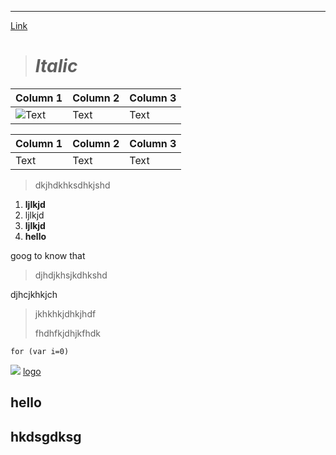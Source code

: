 ---

[Link](http://a.com)

> # _Italic_

| Column 1           | Column 2 | Column 3 |
| ------------------ | -------- | -------- |
| ![ Text ](http://) | Text     | Text     |

| Column 1 | Column 2 | Column 3 |
| -------- | -------- | -------- |
| Text     | Text     | Text     |

> dkjhdkhksdhkjshd

1.  **ljlkjd**
1.  ljlkjd
1.  **ljlkjd**
1.  **hello**

goog to know that

> djhdjkhsjkdhkshd

djhcjkhkjch

> jkhkhkjdhkjhdf
>
> fhdhfkjdhjkfhdk

```
for (var i=0)
```

![](https://png.pngtree.com/element_our/png/20180928/beautiful-hologram-water-color-frame-png_119551.jpg)
[logo](https://png.pngtree.com/element_our/png/20180928/beautiful-hologram-water-color-frame-png_119551.jpg)

## hello

## hkdsgdksg
